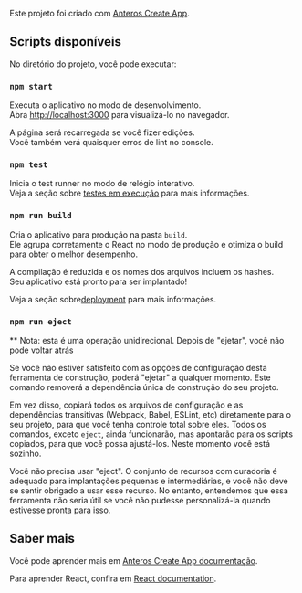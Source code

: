 Este projeto foi criado com [Anteros Create App](https://github.com/anterostecnologia/anteros-create-app).

## Scripts disponíveis

No diretório do projeto, você pode executar:

### `npm start`

Executa o aplicativo no modo de desenvolvimento.<br>
Abra [http://localhost:3000](http://localhost:3000) para visualizá-lo no navegador.

A página será recarregada se você fizer edições. <br>
Você também verá quaisquer erros de lint no console.

### `npm test`

Inicia o test runner no modo de relógio interativo. <br>
Veja a seção sobre [testes em execução](https://anterostecnologia.github.io/anteros-create-app/docs/running-tests) para mais informações.

### `npm run build`

Cria o aplicativo para produção na pasta `build`. <br>
Ele agrupa corretamente o React no modo de produção e otimiza o build para obter o melhor desempenho.

A compilação é reduzida e os nomes dos arquivos incluem os hashes. <br>
Seu aplicativo está pronto para ser implantado!

Veja a seção sobre[deployment](https://anterostecnologia.github.io/anteros-create-app/docs/deployment) para mais informações.

### `npm run eject`

** Nota: esta é uma operação unidirecional. Depois de "ejetar", você não pode voltar atrás 

Se você não estiver satisfeito com as opções de configuração desta ferramenta de construção, poderá "ejetar" a qualquer momento. Este comando removerá a dependência única de construção do seu projeto.

Em vez disso, copiará todos os arquivos de configuração e as dependências transitivas (Webpack, Babel, ESLint, etc) diretamente para o seu projeto, para que você tenha controle total sobre eles. Todos os comandos, exceto `eject`, ainda funcionarão, mas apontarão para os scripts copiados, para que você possa ajustá-los. Neste momento você está sozinho.

Você não precisa usar "eject". O conjunto de recursos com curadoria é adequado para implantações pequenas e intermediárias, e você não deve se sentir obrigado a usar esse recurso. No entanto, entendemos que essa ferramenta não seria útil se você não pudesse personalizá-la quando estivesse pronta para isso.

## Saber mais

Você pode aprender mais em [Anteros Create App documentação](https://anterostecnologia.github.io/anteros-create-app/docs/getting-started).

Para aprender React, confira em [React documentation](https://reactjs.org/).
